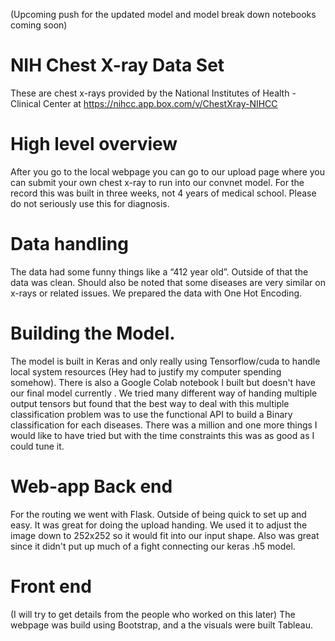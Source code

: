 (Upcoming push for the updated model and model break down notebooks coming soon)

# NIH Chest X-ray Data Set
These are chest x-rays provided by the National Institutes of Health - Clinical Center at https://nihcc.app.box.com/v/ChestXray-NIHCC

# High level overview
After you go to the local webpage you can go to our upload page where you can submit your own chest x-ray to run into our convnet model.
For the record this was built in three weeks, not 4 years of medical school. Please do not seriously use this for diagnosis.

# Data handling
The data had some funny things like a “412 year old”. Outside of that the data was clean.
Should also be noted that some diseases are very similar on x-rays or related issues.
We prepared the data with One Hot Encoding. 

# Building the Model.
The model is built in Keras and only really using Tensorflow/cuda to handle local system resources (Hey had to justify my computer spending somehow). There is also a Google Colab notebook I built but doesn't have our final model currently . 
We tried many different way of handing multiple output tensors but found that the best way to deal with this multiple classification problem was to use the functional API to build a Binary classification for each diseases. There was a million and one more things I would like to have tried but with the time constraints this was as good as I could tune it.

# Web-app Back end
For the routing we went with Flask.
Outside of being quick to set up and easy. It was great for doing the upload handing.
We used it to adjust the image down to 252x252 so it would fit into our input shape.
Also was great since it didn't put up much of a fight connecting our keras .h5 model.

# Front end
(I will try to get details from the people who worked on this later)
The webpage was build using Bootstrap, and a the visuals were built Tableau.
